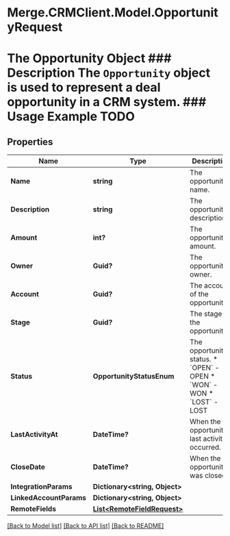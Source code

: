 # Merge.CRMClient.Model.OpportunityRequest
# The Opportunity Object ### Description The `Opportunity` object is used to represent a deal opportunity in a CRM system. ### Usage Example TODO

## Properties

Name | Type | Description | Notes
------------ | ------------- | ------------- | -------------
**Name** | **string** | The opportunity&#39;s name. | [optional] 
**Description** | **string** | The opportunity&#39;s description. | [optional] 
**Amount** | **int?** | The opportunity&#39;s amount. | [optional] 
**Owner** | **Guid?** | The opportunity&#39;s owner. | [optional] 
**Account** | **Guid?** | The account of the opportunity. | [optional] 
**Stage** | **Guid?** | The stage of the opportunity. | [optional] 
**Status** | **OpportunityStatusEnum** | The opportunity&#39;s status.  * &#x60;OPEN&#x60; - OPEN * &#x60;WON&#x60; - WON * &#x60;LOST&#x60; - LOST | [optional] 
**LastActivityAt** | **DateTime?** | When the opportunity&#39;s last activity occurred. | [optional] 
**CloseDate** | **DateTime?** | When the opportunity was closed. | [optional] 
**IntegrationParams** | **Dictionary&lt;string, Object&gt;** |  | [optional] 
**LinkedAccountParams** | **Dictionary&lt;string, Object&gt;** |  | [optional] 
**RemoteFields** | [**List&lt;RemoteFieldRequest&gt;**](RemoteFieldRequest.md) |  | [optional] 

[[Back to Model list]](../README.md#documentation-for-models) [[Back to API list]](../README.md#documentation-for-api-endpoints) [[Back to README]](../README.md)

